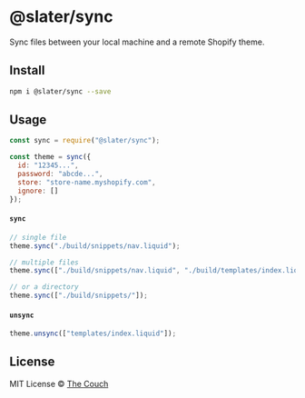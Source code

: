 # @slater/sync

Sync files between your local machine and a remote Shopify theme.

## Install

```bash
npm i @slater/sync --save
```

## Usage

```javascript
const sync = require("@slater/sync");

const theme = sync({
  id: "12345...",
  password: "abcde...",
  store: "store-name.myshopify.com",
  ignore: []
});
```

#### `sync`

```javascript
// single file
theme.sync("./build/snippets/nav.liquid");

// multiple files
theme.sync(["./build/snippets/nav.liquid", "./build/templates/index.liquid"]);

// or a directory
theme.sync(["./build/snippets/"]);
```

#### `unsync`

```javascript
theme.unsync(["templates/index.liquid"]);
```

## License

MIT License © [The Couch](https://thecouch.nyc)
